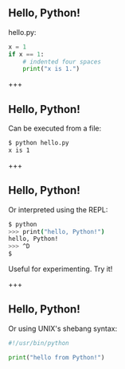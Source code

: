 ## Hello, Python!
hello.py:
```python
x = 1
if x == 1:
    # indented four spaces
    print("x is 1.")
```

+++
## Hello, Python!
Can be executed from a file:
```sh
$ python hello.py
x is 1
```

+++
## Hello, Python!
Or interpreted using the REPL:
```sh
$ python
>>> print("hello, Python!")
hello, Python!
>>> ^D
$
```
Useful for experimenting. Try it!

+++
## Hello, Python!
Or using UNIX's shebang syntax:
```python
#!/usr/bin/python

print("hello from Python!")
```